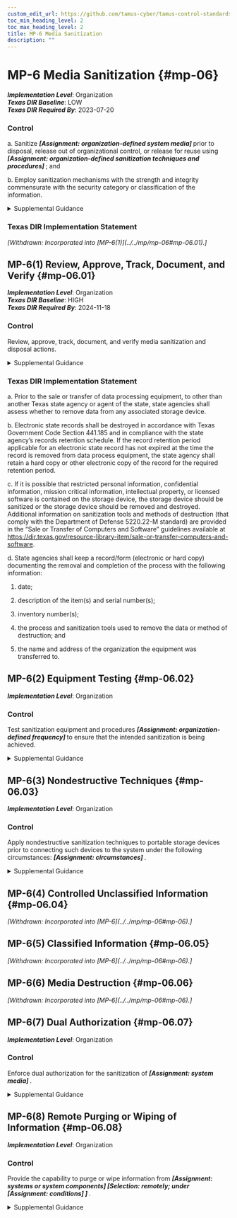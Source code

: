 ```yaml
---
custom_edit_url: https://github.com/tamus-cyber/tamus-control-standards/tree/main/content/tamus.edu/TAMUS_profile.xml
toc_min_heading_level: 2
toc_max_heading_level: 2
title: MP-6 Media Sanitization
description: ""
---
```


# MP-6 Media Sanitization {#mp-06}

_**Implementation Level**_: Organization\
_**Texas DIR Baseline**_: LOW\
_**Texas DIR Required By**_: 2023-07-20

### Control

a. Sanitize <strong> <em>[Assignment: organization-defined system media]</em> </strong> prior to disposal, release out of organizational control, or release for reuse using <strong> <em>[Assignment: organization-defined sanitization techniques and procedures]</em> </strong> ; and

b. Employ sanitization mechanisms with the strength and integrity commensurate with the security category or classification of the information.

<details>
  <summary>Supplemental Guidance</summary>

Media sanitization applies to all digital and non-digital system media subject to disposal or reuse, whether or not the media is considered removable. Examples include digital media in scanners, copiers, printers, notebook computers, workstations, network components, mobile devices, and non-digital media (e.g., paper and microfilm). The sanitization process removes information from system media such that the information cannot be retrieved or reconstructed. Sanitization techniques—including clearing, purging, cryptographic erase, de-identification of personally identifiable information, and destruction—prevent the disclosure of information to unauthorized individuals when such media is reused or released for disposal. Organizations determine the appropriate sanitization methods, recognizing that destruction is sometimes necessary when other methods cannot be applied to media requiring sanitization. Organizations use discretion on the employment of approved sanitization techniques and procedures for media that contains information deemed to be in the public domain or publicly releasable or information deemed to have no adverse impact on organizations or individuals if released for reuse or disposal. Sanitization of non-digital media includes destruction, removing a classified appendix from an otherwise unclassified document, or redacting selected sections or words from a document by obscuring the redacted sections or words in a manner equivalent in effectiveness to removing them from the document. NSA standards and policies control the sanitization process for media that contains classified information. NARA policies control the sanitization process for controlled unclassified information.

</details>

### Texas DIR Implementation Statement

<prop xmlns="http://csrc.nist.gov/ns/oscal/1.0" name="status" value="withdrawn">
               <em>[Withdrawn: Incorporated into [MP-6(1)](../../mp/mp-06#mp-06.01).]</em>
            </prop>
            

## MP-6(1) Review, Approve, Track, Document, and Verify {#mp-06.01}

_**Implementation Level**_: Organization\
_**Texas DIR Baseline**_: HIGH\
_**Texas DIR Required By**_: 2024-11-18

### Control

Review, approve, track, document, and verify media sanitization and disposal actions.

<details>
  <summary>Supplemental Guidance</summary>

Organizations review and approve media to be sanitized to ensure compliance with records retention policies. Tracking and documenting actions include listing personnel who reviewed and approved sanitization and disposal actions, types of media sanitized, files stored on the media, sanitization methods used, date and time of the sanitization actions, personnel who performed the sanitization, verification actions taken and personnel who performed the verification, and the disposal actions taken. Organizations verify that the sanitization of the media was effective prior to disposal.

</details>

### Texas DIR Implementation Statement

a. Prior to the sale or transfer of data processing equipment, to other than another Texas state agency or agent of the state, state agencies shall assess whether to remove data from any associated storage device.

b. Electronic state records shall be destroyed in accordance with Texas Government Code Section 441.185 and in compliance with the state agency’s records retention schedule. If the record retention period applicable for an electronic state record has not expired at the time the record is removed from data process equipment, the state agency shall retain a hard copy or other electronic copy of the record for the required retention period.

c. If it is possible that restricted personal information, confidential information, mission critical information, intellectual property, or licensed software is contained on the storage device, the storage device should be sanitized or the storage device should be removed and destroyed. Additional information on sanitization tools and methods of destruction (that comply with the Department of Defense 5220.22-M standard) are provided in the “Sale or Transfer of Computers and Software” guidelines available at https://dir.texas.gov/resource-library-item/sale-or-transfer-computers-and-software.

d. State agencies shall keep a record/form (electronic or hard copy) documenting the removal and completion of the process with the following information:

1. date;

2. description of the item(s) and serial number(s);

3. inventory number(s);

4. the process and sanitization tools used to remove the data or method of destruction; and

5. the name and address of the organization the equipment was transferred to.

## MP-6(2) Equipment Testing {#mp-06.02}

_**Implementation Level**_: Organization

### Control

Test sanitization equipment and procedures <strong> <em>[Assignment: organization-defined frequency]</em> </strong> to ensure that the intended sanitization is being achieved.

<details>
  <summary>Supplemental Guidance</summary>

Testing of sanitization equipment and procedures may be conducted by qualified and authorized external entities, including federal agencies or external service providers.

</details>

## MP-6(3) Nondestructive Techniques {#mp-06.03}

_**Implementation Level**_: Organization

### Control

Apply nondestructive sanitization techniques to portable storage devices prior to connecting such devices to the system under the following circumstances: <strong> <em>[Assignment: circumstances]</em> </strong>.

<details>
  <summary>Supplemental Guidance</summary>

Portable storage devices include external or removable hard disk drives (e.g., solid state, magnetic), optical discs, magnetic or optical tapes, flash memory devices, flash memory cards, and other external or removable disks. Portable storage devices can be obtained from untrustworthy sources and contain malicious code that can be inserted into or transferred to organizational systems through USB ports or other entry portals. While scanning storage devices is recommended, sanitization provides additional assurance that such devices are free of malicious code. Organizations consider nondestructive sanitization of portable storage devices when the devices are purchased from manufacturers or vendors prior to initial use or when organizations cannot maintain a positive chain of custody for the devices.

</details>

## MP-6(4) Controlled Unclassified Information {#mp-06.04}


<prop xmlns="http://csrc.nist.gov/ns/oscal/1.0" name="status" value="withdrawn">
               <em>[Withdrawn: Incorporated into [MP-6](../../mp/mp-06#mp-06).]</em>
            </prop>
            

## MP-6(5) Classified Information {#mp-06.05}


<prop xmlns="http://csrc.nist.gov/ns/oscal/1.0" name="status" value="withdrawn">
               <em>[Withdrawn: Incorporated into [MP-6](../../mp/mp-06#mp-06).]</em>
            </prop>
            

## MP-6(6) Media Destruction {#mp-06.06}


<prop xmlns="http://csrc.nist.gov/ns/oscal/1.0" name="status" value="withdrawn">
               <em>[Withdrawn: Incorporated into [MP-6](../../mp/mp-06#mp-06).]</em>
            </prop>
            

## MP-6(7) Dual Authorization {#mp-06.07}

_**Implementation Level**_: Organization

### Control

Enforce dual authorization for the sanitization of <strong> <em>[Assignment: system media]</em> </strong>.

<details>
  <summary>Supplemental Guidance</summary>

Organizations employ dual authorization to help ensure that system media sanitization cannot occur unless two technically qualified individuals conduct the designated task. Individuals who sanitize system media possess sufficient skills and expertise to determine if the proposed sanitization reflects applicable federal and organizational standards, policies, and procedures. Dual authorization also helps to ensure that sanitization occurs as intended, protecting against errors and false claims of having performed the sanitization actions. Dual authorization may also be known as two-person control. To reduce the risk of collusion, organizations consider rotating dual authorization duties to other individuals.

</details>

## MP-6(8) Remote Purging or Wiping of Information {#mp-06.08}

_**Implementation Level**_: Organization

### Control

Provide the capability to purge or wipe information from <strong> <em>[Assignment: systems or system components]</em> </strong> <strong> <em>[Selection: remotely; under <strong> <em>[Assignment: conditions]</em> </strong> ]</em> </strong>.

<details>
  <summary>Supplemental Guidance</summary>

Remote purging or wiping of information protects information on organizational systems and system components if systems or components are obtained by unauthorized individuals. Remote purge or wipe commands require strong authentication to help mitigate the risk of unauthorized individuals purging or wiping the system, component, or device. The purge or wipe function can be implemented in a variety of ways, including by overwriting data or information multiple times or by destroying the key necessary to decrypt encrypted data.

</details>


